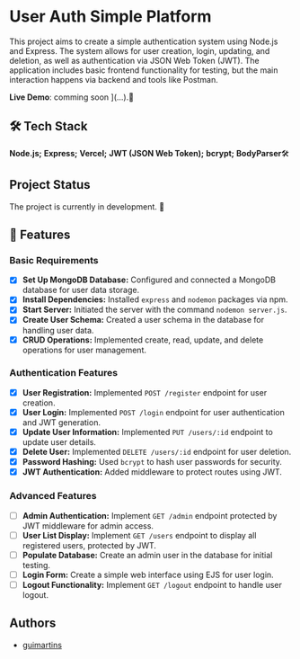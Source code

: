 
# User Auth Simple Platform
This project aims to create a simple authentication system using Node.js and Express. The system allows for user creation, login, updating, and deletion, as well as authentication via JSON Web Token (JWT). The application includes basic frontend functionality for testing, but the main interaction happens via backend and tools like Postman.

**Live Demo**:
comming soon ](...).🚧

## 🛠️ Tech Stack

**Node.js;** **Express;**  **Vercel;** **JWT (JSON Web Token);**  **bcrypt;** **BodyParser**🛠️
## Project Status 

The project is currently in development. 🚧

## 🚀 Features

### Basic Requirements
- [x] **Set Up MongoDB Database:** Configured and connected a MongoDB database for user data storage.
- [x] **Install Dependencies:** Installed `express` and `nodemon` packages via npm.
- [x] **Start Server:** Initiated the server with the command `nodemon server.js`.
- [x] **Create User Schema:** Created a user schema in the database for handling user data.
- [x] **CRUD Operations:** Implemented create, read, update, and delete operations for user management.

### Authentication Features
- [x] **User Registration:** Implemented `POST /register` endpoint for user creation.
- [x] **User Login:** Implemented `POST /login` endpoint for user authentication and JWT generation.
- [x] **Update User Information:** Implemented `PUT /users/:id` endpoint to update user details.
- [x] **Delete User:** Implemented `DELETE /users/:id` endpoint for user deletion.
- [x] **Password Hashing:** Used `bcrypt` to hash user passwords for security.
- [x] **JWT Authentication:** Added middleware to protect routes using JWT.

### Advanced Features
- [ ] **Admin Authentication:** Implement `GET /admin` endpoint protected by JWT middleware for admin access.
- [ ] **User List Display:** Implement `GET /users` endpoint to display all registered users, protected by JWT.
- [ ] **Populate Database:** Create an admin user in the database for initial testing.
- [ ] **Login Form:** Create a simple web interface using EJS for user login.
- [ ] **Logout Functionality:** Implement `GET /logout` endpoint to handle user logout.

## Authors

- [guimartins](https://www.github.com/guimartinsalmeida)


